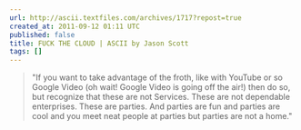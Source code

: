 ```yaml
---
url: http://ascii.textfiles.com/archives/1717?repost=true
created_at: 2011-09-12 01:11 UTC
published: false
title: FUCK THE CLOUD | ASCII by Jason Scott
tags: []
---
```


> "If you want to take advantage of the froth, like with YouTube or so Google Video (oh wait! Google Video is going off the air!) then do so, but recognize that these are not Services. These are not dependable enterprises. These are parties. And parties are fun and parties are cool and you meet neat people at parties but parties are not a home."
